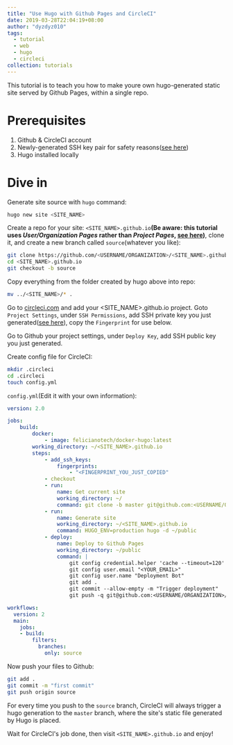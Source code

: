 ```yaml
---
title: "Use Hugo with Github Pages and CircleCI"
date: 2019-03-28T22:04:19+08:00
author: "dyzdyz010"
tags:
  - tutorial
  - web
  - hugo
  - circleci
collection: tutorials
---
```


This tutorial is to teach you how to make youre own hugo-generated static site served by Github Pages,  within a single repo.

# Prerequisites

1. Github & CircleCI account
2. Newly-generated SSH key pair for safety reasons([see here](https://circleci.com/docs/2.0/add-ssh-key/))
3. Hugo installed locally

# Dive in

Generate site source with `hugo` command:

```bash
hugo new site <SITE_NAME>
```

Create a repo for your site: `<SITE_NAME>.github.io`**(Be aware: this tutorial uses *User/Organization Pages* rather than *Project Pages*, [see here](https://help.github.com/en/articles/user-organization-and-project-pages))**, clone it, and create a new branch called `source`(whatever you like):

```bash
git clone https://github.com/<USERNAME/ORGANIZATION>/<SITE_NAME>.github.io.git
cd <SITE_NAME>.github.io
git checkout -b source
```

Copy everything from the folder created by hugo above into repo:

```bash
mv ../<SITE_NAME>/* .
```

Go to [circleci.com](https://circleci.com) and add your <SITE_NAME>.github.io project. Goto `Project Settings`, under `SSH Permissions`, add SSH private key you just generated([see here](https://circleci.com/docs/2.0/add-ssh-key/)), copy the `Fingerprint` for use below.

Go to Github your project settings, under `Deploy Key`, add SSH public key you just generated.

Create config file for CircleCI:

```bash
mkdir .circleci
cd .circleci
touch config.yml
```

`config.yml`(Edit it with your own information):

```yaml
version: 2.0

jobs:
    build:
        docker:
            - image: felicianotech/docker-hugo:latest
        working_directory: ~/<SITE_NAME>.github.io
        steps:
            - add_ssh_keys:
                fingerprints:
                    - "<FINGERPRINT_YOU_JUST_COPIED"
            - checkout
            - run:
                name: Get current site
                working_directory: ~/
                command: git clone -b master git@github.com:<USERNAME/ORGANIZATION>/<SITE_NAME>.github.io.git public
            - run:
                name: Generate site
                working_directory: ~/<SITE_NAME>.github.io
                command: HUGO_ENV=production hugo -d ~/public
            - deploy:
                name: Deploy to Github Pages
                working_directory: ~/public
                command: |
                    git config credential.helper 'cache --timeout=120'
                    git config user.email "<YOUR_EMAIL>"
                    git config user.name "Deployment Bot"
                    git add .
                    git commit --allow-empty -m "Trigger deployment"
                    git push -q git@github.com:<USERNAME/ORGANIZATION>/<SITE_NAME>.github.io.git master

workflows:
  version: 2
  main:
    jobs:
    - build:
        filters:
          branches:
            only: source
```

Now push your files to Github:

```bash
git add .
git commit -m "first commit"
git push origin source
```

For every time you push to the `source` branch, CircleCI will always trigger a hugo generation to the `master` branch, where the site's static file generated by Hugo is placed.

Wait for CircleCI's job done, then visit `<SITE_NAME>.github.io` and enjoy!